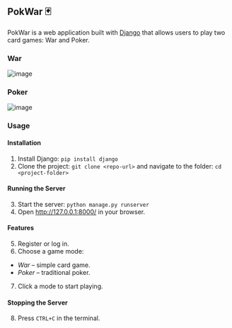 ## **PokWar 🃏**
PokWar is a web application built with [Django](https://docs.djangoproject.com/en/stable/) that allows users to play two card games: War and Poker.

### **War**
![image](https://github.com/user-attachments/assets/4f93b588-bb57-449b-a401-f4e5326e7bbc)

### **Poker**
![image](https://github.com/user-attachments/assets/7e444f40-933c-4735-86fb-328d2ca2d5fb)

### **Usage**
#### **Installation**
1. Install Django: `pip install django`
2. Clone the project: `git clone <repo-url>` and navigate to the folder: `cd <project-folder>`
#### **Running the Server**
3. Start the server: `python manage.py runserver`
4. Open http://127.0.0.1:8000/ in your browser.
#### **Features**
5. Register or log in.
6. Choose a game mode:
- *War* – simple card game.
- *Poker* – traditional poker.
7. Click a mode to start playing.
#### **Stopping the Server**
8. Press `CTRL+C` in the terminal.
